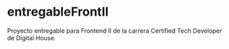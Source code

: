 # entregableFrontII

Proyecto entregable para Frontend II de la carrera Certified Tech Developer de Digital House.
